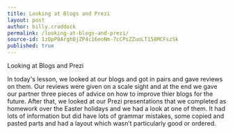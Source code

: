 ```yaml
---
title: Looking at Blogs and Prezi
layout: post
author: billy.craddock
permalink: /looking-at-blogs-and-prezi/
source-id: 1zQpP8ArghBjZP4c16eoNm-7cCPsZZuoLT158MCFszSk
published: true
---
```

Looking at Blogs and Prezi

In today's lesson, we looked at our blogs and got in pairs and gave reviews on them. Our reviews were given on a scale sight and at the end we gave our partner three pieces of advice on how to improve thier blogs for the future. After that, we looked at our Prezi presentations that we completed as homework over the Easter holidays and we had a look at one of them. It had lots of information but did have lots of grammar mistakes, some copied and pasted parts and had a layout which wasn’t particularly good or ordered.

